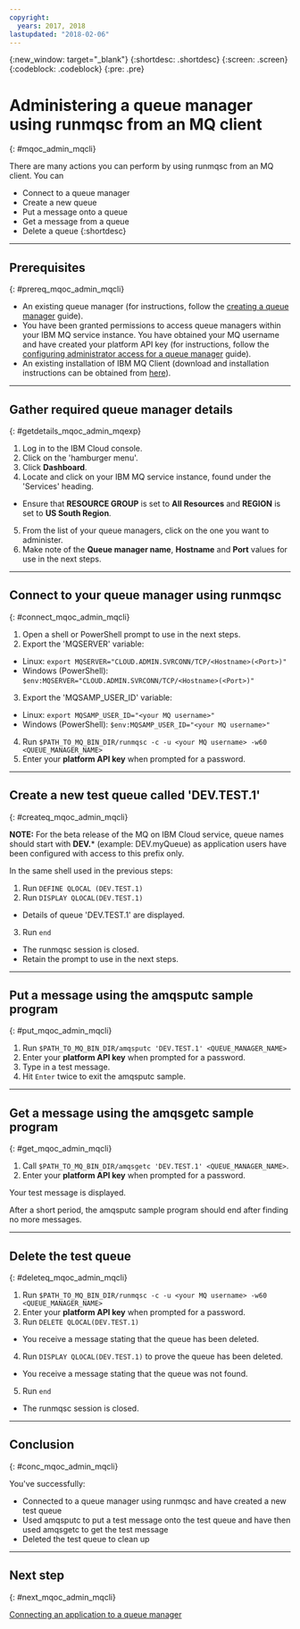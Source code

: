 ```yaml
---
copyright:
  years: 2017, 2018
lastupdated: "2018-02-06"
---
```


{:new_window: target="_blank"}
{:shortdesc: .shortdesc}
{:screen: .screen}
{:codeblock: .codeblock}
{:pre: .pre}

# Administering a queue manager using runmqsc from an MQ client
{: #mqoc_admin_mqcli}

There are many actions you can perform by using runmqsc from an MQ client. You can
* Connect to a queue manager
* Create a new queue
* Put a message onto a queue
* Get a message from a queue
* Delete a queue
{:shortdesc}

---

## Prerequisites
{: #prereq_mqoc_admin_mqcli}

* An existing queue manager (for instructions, follow the [creating a queue manager](mqoc_create_qm.html) guide).
* You have been granted permissions to access queue managers within your IBM MQ service instance. You have obtained your MQ username and have created your platform API key (for instructions, follow the [configuring administrator access for a queue manager](tutorials/tut_mqoc_configure_admin_qm_access.html) guide).
* An existing installation of IBM MQ Client (download and installation instructions can be obtained from [here](http://www-01.ibm.com/support/docview.wss?uid=swg24042176)).

---

## Gather required queue manager details
{: #getdetails_mqoc_admin_mqexp}

1. Log in to the IBM Cloud console.
2. Click on the 'hamburger menu'.
3. Click **Dashboard**.
4. Locate and click on your IBM MQ service instance, found under the 'Services' heading.
  * Ensure that **RESOURCE GROUP** is set to **All Resources** and **REGION** is set to **US South Region**.
5. From the list of your queue managers, click on the one you want to administer.
6. Make note of the **Queue manager name**, **Hostname** and **Port** values for use in the next steps.

---

## Connect to your queue manager using runmqsc
{: #connect_mqoc_admin_mqcli}

1. Open a shell or PowerShell prompt to use in the next steps.
2. Export the 'MQSERVER' variable:
 * Linux: `export MQSERVER="CLOUD.ADMIN.SVRCONN/TCP/<Hostname>(<Port>)"`
 * Windows (PowerShell): `$env:MQSERVER="CLOUD.ADMIN.SVRCONN/TCP/<Hostname>(<Port>)"`
3. Export the 'MQSAMP_USER_ID' variable:
 * Linux: `export MQSAMP_USER_ID="<your MQ username>"`
 * Windows (PowerShell): `$env:MQSAMP_USER_ID="<your MQ username>"`
4. Run `$PATH_TO_MQ_BIN_DIR/runmqsc -c -u <your MQ username> -w60 <QUEUE_MANAGER_NAME>`
5. Enter your **platform API key** when prompted for a password.

---

## Create a new test queue called 'DEV.TEST.1'
{: #createq_mqoc_admin_mqcli}

**NOTE:** For the beta release of the MQ on IBM Cloud service,  queue names should start with **DEV.*** (example: DEV.myQueue) as application users have been configured with access to this prefix only.

In the same shell used in the previous steps:

1. Run `DEFINE QLOCAL (DEV.TEST.1)`
2. Run `DISPLAY QLOCAL(DEV.TEST.1)`
 * Details of queue 'DEV.TEST.1' are displayed.
3. Run `end`
 * The runmqsc session is closed.
 * Retain the prompt to use in the next steps.

---

## Put a message using the amqsputc sample program
{: #put_mqoc_admin_mqcli}

1. Run `$PATH_TO_MQ_BIN_DIR/amqsputc 'DEV.TEST.1' <QUEUE_MANAGER_NAME>`
2. Enter your **platform API key** when prompted for a password.
3. Type in a test message.
4. Hit `Enter` twice to exit the amqsputc sample.

---

## Get a message using the amqsgetc sample program
{: #get_mqoc_admin_mqcli}

1. Call `$PATH_TO_MQ_BIN_DIR/amqsgetc 'DEV.TEST.1' <QUEUE_MANAGER_NAME>`.
2. Enter your **platform API key** when prompted for a password.

Your test message is displayed.

After a short period, the amqsputc sample program should end after finding no more messages.

---

## Delete the test queue
{: #deleteq_mqoc_admin_mqcli}

1. Run `$PATH_TO_MQ_BIN_DIR/runmqsc -c -u <your MQ username> -w60 <QUEUE_MANAGER_NAME>`
2. Enter your **platform API key** when prompted for a password.
3. Run `DELETE QLOCAL(DEV.TEST.1)`
 * You receive a message stating that the queue has been deleted.
4. Run `DISPLAY QLOCAL(DEV.TEST.1)` to prove the queue has been deleted.
 * You receive a message stating that the queue was not found.
5. Run `end`
 * The runmqsc session is closed.

---

## Conclusion
{: #conc_mqoc_admin_mqcli}

You've successfully:
* Connected to a queue manager using runmqsc and have created a new test queue
* Used amqsputc to put a test message onto the test queue and have then used amqsgetc to get the test message
* Deleted the test queue to clean up

---

## Next step
{: #next_mqoc_admin_mqcli}

[Connecting an application to a queue manager](/docs/services/mqcloud/mqoc_connect_app_qm.html)
